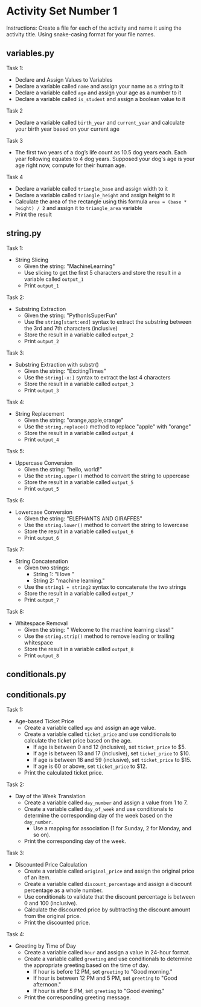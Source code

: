 # Activity Set Number 1
Instructions: Create a file for each of the activity and name it using the activity title. Using snake-casing format for your file names.

## variables.py

Task 1:
- Declare and Assign Values to Variables
- Declare a variable called `name` and assign your name as a string to it
- Declare a variable called `age` and assign your age as a number to it
- Declare a variable called `is_student` and assign a boolean value to it

Task 2
- Declare a variable called `birth_year` and `current_year` and calculate your birth year based on your current age

Task 3
- The first two years of a dog’s life count as 10.5 dog years each. Each year following equates to 4 dog years. Supposed your dog's age is your age right now, compute for their human age.

Task 4
- Declare a variable called `triangle_base` and assign width to it
- Declare a variable called `triangle_height` and assign height to it
- Calculate the area of the rectangle using this formula `area = (base * height) / 2` and assign it to `triangle_area` variable
- Print the result

## string.py
Task 1:
- String Slicing
  - Given the string: "MachineLearning"
  - Use slicing to get the first 5 characters and store the result in a variable called `output_1`
  - Print `output_1`

Task 2:
- Substring Extraction
  - Given the string: "PythonIsSuperFun"
  - Use the `string[start:end]` syntax to extract the substring between the 3rd and 7th characters (inclusive)
  - Store the result in a variable called `output_2`
  - Print `output_2`

Task 3:
- Substring Extraction with substr()
  - Given the string: "ExcitingTimes"
  - Use the `string[-x:]` syntax to extract the last 4 characters
  - Store the result in a variable called `output_3`
  - Print `output_3`

Task 4:
- String Replacement
  - Given the string: "orange,apple,orange"
  - Use the `string.replace()` method to replace "apple" with "orange"
  - Store the result in a variable called `output_4`
  - Print `output_4`

Task 5:
- Uppercase Conversion
  - Given the string: "hello, world!"
  - Use the `string.upper()` method to convert the string to uppercase
  - Store the result in a variable called `output_5`
  - Print `output_5`

Task 6:
- Lowercase Conversion
  - Given the string: "ELEPHANTS AND GIRAFFES"
  - Use the `string.lower()` method to convert the string to lowercase
  - Store the result in a variable called `output_6`
  - Print `output_6`

Task 7:
- String Concatenation
  - Given two strings:
    - String 1: "I love "
    - String 2: "machine learning."
  - Use the `string1 + string2` syntax to concatenate the two strings
  - Store the result in a variable called `output_7`
  - Print `output_7`

Task 8:
- Whitespace Removal
  - Given the string: " Welcome to the machine learning class! "
  - Use the `string.strip()` method to remove leading or trailing whitespace
  - Store the result in a variable called `output_8`
  - Print `output_8`

## conditionals.py

## conditionals.py

Task 1:
- Age-based Ticket Price
  - Create a variable called `age` and assign an age value.
  - Create a variable called `ticket_price` and use conditionals to calculate the ticket price based on the age.
    - If age is between 0 and 12 (inclusive), set `ticket_price` to $5.
    - If age is between 13 and 17 (inclusive), set `ticket_price` to $10.
    - If age is between 18 and 59 (inclusive), set `ticket_price` to $15.
    - If age is 60 or above, set `ticket_price` to $12.
  - Print the calculated ticket price.

Task 2:
- Day of the Week Translation
  - Create a variable called `day_number` and assign a value from 1 to 7.
  - Create a variable called `day_of_week` and use conditionals to determine the corresponding day of the week based on the `day_number`.
    - Use a mapping for association (1 for Sunday, 2 for Monday, and so on).
  - Print the corresponding day of the week.

Task 3:
- Discounted Price Calculation
  - Create a variable called `original_price` and assign the original price of an item.
  - Create a variable called `discount_percentage` and assign a discount percentage as a whole number.
  - Use conditionals to validate that the discount percentage is between 0 and 100 (inclusive).
  - Calculate the discounted price by subtracting the discount amount from the original price.
  - Print the discounted price.

Task 4:
- Greeting by Time of Day
  - Create a variable called `hour` and assign a value in 24-hour format.
  - Create a variable called `greeting` and use conditionals to determine the appropriate greeting based on the time of day.
    - If hour is before 12 PM, set `greeting` to "Good morning."
    - If hour is between 12 PM and 5 PM, set `greeting` to "Good afternoon."
    - If hour is after 5 PM, set `greeting` to "Good evening."
  - Print the corresponding greeting message.